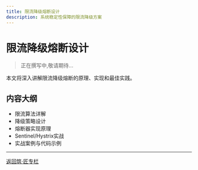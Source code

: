 ```yaml
---
title: 限流降级熔断设计
description: 系统稳定性保障的限流降级方案
---
```


# 限流降级熔断设计

> 正在撰写中,敬请期待...

本文将深入讲解限流降级熔断的原理、实现和最佳实践。

## 内容大纲

- 限流算法详解
- 降级策略设计
- 熔断器实现原理
- Sentinel/Hystrix实战
- 实战案例与代码示例

---

[返回筑·匠专栏](/tutorials/architecture/)

